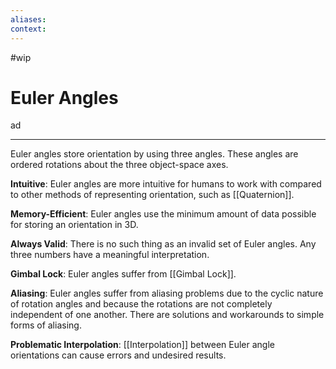 ```yaml
---
aliases:
context:
---
```


#wip

# Euler Angles

ad

---

Euler angles store orientation by using three angles. These angles are ordered rotations about the three object-space axes.

**Intuitive**: Euler angles are more intuitive for humans to work with compared to other methods of representing orientation, such as [[Quaternion]].

**Memory-Efficient**: Euler angles use the minimum amount of data possible for storing an orientation in 3D.

**Always Valid**: There is no such thing as an invalid set of Euler angles. Any three numbers have a meaningful interpretation.

**Gimbal Lock**: Euler angles suffer from [[Gimbal Lock]].

**Aliasing**: Euler angles suffer from aliasing problems due to the cyclic nature of rotation angles and because the rotations are not completely independent of one another. There are solutions and workarounds to simple forms of aliasing.

**Problematic Interpolation**: [[Interpolation]] between Euler angle orientations can cause errors and undesired results.
